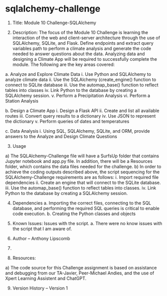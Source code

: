 # sqlalchemy-challenge

1.	Title:  Module 10 Challenge-SQLAlchemy

2.	Description:  The focus of the Module 10 Challenge is learning the interaction of the web and client-server architecture through the use of SQLAlchemy, SQLite, and Flask. Define endpoints and extract query variables path to perform a climate analysis and generate the code needed to answer questions about the data. Analyzing data and designing a Climate App will be required to successfully complete the module. The following are the key areas covered:

a.	Analyze and Explore Climate Data
    i.	 Use Python and SQLAlchemy to analyze climate data 
    ii.	 Use the SQLAlchemy (create_engine() function to connect to SQLite database
    iii. Use the automap_base() function to reflect tables into classes
    iv.	 Link Python to the database by creating a SQLAlchemy session.
    v.	 Perform a Precipitation Analysis
    vi.	 Perform a Station Analysis

b.	Design a Climate App
    i.	 Design a Flask API
    ii.	 Create and list all available routes
    iii. Convert query results to a dictionary
    iv.	 Use JSON to represent the dictionary
    v.	 Perform queries of dates and temperatures


c.	Data Analysis
i.	Using SQL, SQLAlchemy, SQLite, and ORM, provide answers to the Analyze and Design Climate Questions

3.	Usage

a)	The SQLAlchemy-Challenge file will have a SurfsUp folder that contains Jupyter notebook and app.py file. In addition, there will be a Resources folder, which contains the data files needed for the challenge. 
b)	In order to achieve the coding outputs described above, the script sequencing for the SQLAlchemy-Challenge requirements are as follows:
    i.	 Import required file dependencies
    ii.	 Create an engine that will connect to the SQLite database.
    iii. Use the automap_base() function to reflect tables into classes.
    iv.	 Link Python to the database by creating a SQLAlchemy session.

4.	Dependencies
a.	Importing the correct files, connecting to the SQL database, and performing the required SQL queries is critical to enable code execution. 
b.	Creating the Python classes and objects

5.	Known Issues: Issues with the script.
a.	There were no know issues with the script that I am aware of.

6.	Author – Anthony Lipscomb
7.	

8.	Resources:  

a)	The code source for this Challenge assignment is based on assistance and debugging from our TA-Javier, Peer-Michael Andies, and the use of Xpert Learning Assistent and ChatGPT.

9.	Version History – Version 1

